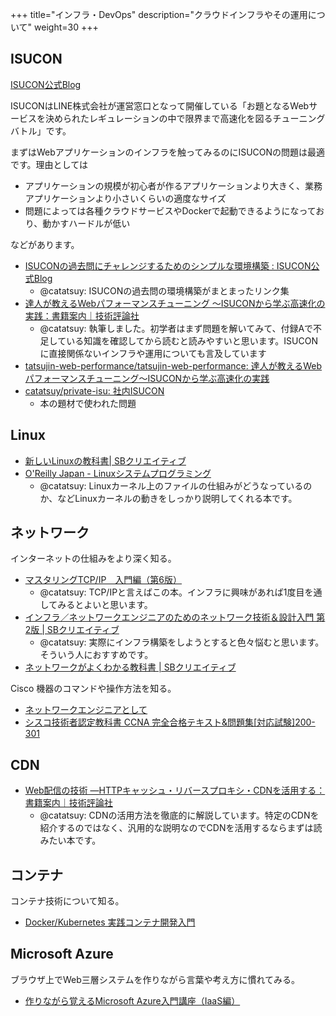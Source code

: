 +++
title="インフラ・DevOps"
description="クラウドインフラやその運用について"
weight=30
+++

## ISUCON

[ISUCON公式Blog](https://isucon.net/)

ISUCONはLINE株式会社が運営窓口となって開催している「お題となるWebサービスを決められたレギュレーションの中で限界まで高速化を図るチューニングバトル」です。

まずはWebアプリケーションのインフラを触ってみるのにISUCONの問題は最適です。理由としては

* アプリケーションの規模が初心者が作るアプリケーションより大きく、業務アプリケーションより小さいくらいの適度なサイズ
* 問題によっては各種クラウドサービスやDockerで起動できるようになっており、動かすハードルが低い

などがあります。

- [ISUCONの過去問にチャレンジするためのシンプルな環境構築 : ISUCON公式Blog](https://isucon.net/archives/54946542.html)
  - @catatsuy: ISUCONの過去問の環境構築がまとまったリンク集
- [達人が教えるWebパフォーマンスチューニング 〜ISUCONから学ぶ高速化の実践：書籍案内｜技術評論社](https://gihyo.jp/book/2022/978-4-297-12846-3)
  - @catatsuy: 執筆しました。初学者はまず問題を解いてみて、付録Aで不足している知識を確認してから読むと読みやすいと思います。ISUCONに直接関係ないインフラや運用についても言及しています
- [tatsujin-web-performance/tatsujin-web-performance: 達人が教えるWebパフォーマンスチューニング〜ISUCONから学ぶ高速化の実践](https://github.com/tatsujin-web-performance/tatsujin-web-performance)
- [catatsuy/private-isu: 社内ISUCON](https://github.com/catatsuy/private-isu)
  - 本の題材で使われた問題

## Linux
- [新しいLinuxの教科書| SBクリエイティブ ](https://www.sbcr.jp/product/4797380941/)
- [O'Reilly Japan - Linuxシステムプログラミング](https://www.oreilly.co.jp/books/9784873113623/)
  - @catatsuy: Linuxカーネル上のファイルの仕組みがどうなっているのか、などLinuxカーネルの動きをしっかり説明してくれる本です。

## ネットワーク

インターネットの仕組みをより深く知る。

- [マスタリングTCP/IP　入門編（第6版）](https://www.ohmsha.co.jp/book/9784274224478/)
  - @catatsuy: TCP/IPと言えばこの本。インフラに興味があれば1度目を通してみるとよいと思います。
- [インフラ／ネットワークエンジニアのためのネットワーク技術＆設計入門 第2版 | SBクリエイティブ](https://www.sbcr.jp/product/4797396805/)
  - @catatsuy: 実際にインフラ構築をしようとすると色々悩むと思います。そういう人におすすめです。
- [ネットワークがよくわかる教科書 | SBクリエイティブ ](https://www.sbcr.jp/product/4797393804/)

Cisco 機器のコマンドや操作方法を知る。

- [ネットワークエンジニアとして](https://www.infraexpert.com/study/)
- [シスコ技術者認定教科書 CCNA 完全合格テキスト&問題集[対応試験]200-301](https://www.shoeisha.co.jp/book/detail/9784798165776)

## CDN

- [Web配信の技術 ―HTTPキャッシュ・リバースプロキシ・CDNを活用する：書籍案内｜技術評論社](https://gihyo.jp/book/2021/978-4-297-11925-6)
  - @catatsuy: CDNの活用方法を徹底的に解説しています。特定のCDNを紹介するのではなく、汎用的な説明なのでCDNを活用するならまずは読みたい本です。

## コンテナ

コンテナ技術について知る。

- [Docker/Kubernetes 実践コンテナ開発入門](https://gihyo.jp/book/2018/978-4-297-10033-9)

## Microsoft Azure

ブラウザ上でWeb三層システムを作りながら言葉や考え方に慣れてみる。

- [作りながら覚えるMicrosoft Azure入門講座（IaaS編）](https://www.udemy.com/course/microsoft-azure-iaas-part/)
